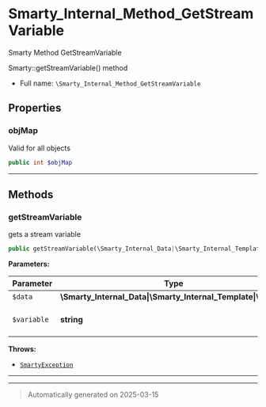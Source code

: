 
# Smarty_Internal_Method_GetStreamVariable

Smarty Method GetStreamVariable

Smarty::getStreamVariable() method

* Full name: `\Smarty_Internal_Method_GetStreamVariable`



## Properties


### objMap

Valid for all objects

```php
public int $objMap
```






***

## Methods


### getStreamVariable

gets  a stream variable

```php
public getStreamVariable(\Smarty_Internal_Data|\Smarty_Internal_Template|\Smarty $data, string $variable): mixed
```








**Parameters:**

| Parameter | Type | Description |
|-----------|------|-------------|
| `$data` | **\Smarty_Internal_Data&#124;\Smarty_Internal_Template&#124;\Smarty** |  |
| `$variable` | **string** | the stream of the variable |




**Throws:**

- [`SmartyException`](./SmartyException.md)



***


***
> Automatically generated on 2025-03-15
